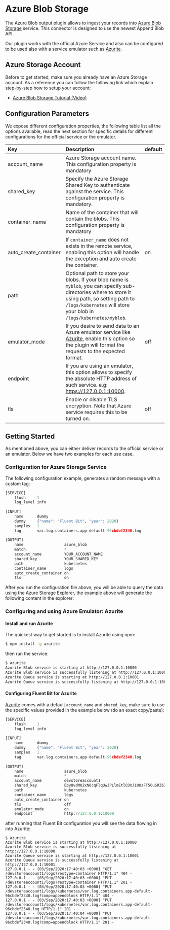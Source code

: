 # Azure Blob Storage

The Azure Blob output plugin allows to ingest your records into [Azure Blob Storage](https://azure.microsoft.com/en-us/services/storage/blobs/) service. This connector is designed to use the newest Append Blob API. 

Our plugin works with the official Azure Service and also can be configured to be used also with a service emulator such as [Azurite](https://github.com/Azure/Azurite).

## Azure Storage Account

Before to get started, make sure you already have an Azure Storage account. As a reference you can follow the following link which explain step-by-step how to setup your account:

- [Azure Blob Storage Tutorial (Video)](https://www.youtube.com/watch?v=-sCKnOm8G_g)

## Configuration Parameters

We expose different configuration properties, the following table list all the options available, read the next section for specific details for different configurations for the official service or the emulator.

| Key | Description | default |
| :--- | :--- | :--- |
| account_name | Azure Storage account name. This configuration property is mandatory |  |
| shared_key | Specify the Azure Storage Shared Key to authenticate against the service. This configuration property is mandatory. | |
| container_name | Name of the container that will contain the blobs. This configuration property is mandatory |  |
| auto_create_container | If ```container_name``` does not exists in the remote service, enabling this option will handle the exception and auto create the container. | on |
| path | Optional path to store your blobs. If your blob name is ```myblob```, you can specify sub-directories where to store it using path, so setting path to ```/logs/kubernetes``` will store your blob in ```/logs/kubernetes/myblob```. |  |
| emulator_mode | If you desire to send data to an Azure emulator service like [Azurite](https://github.com/Azure/Azurite), enable this option so the plugin will format the requests to the expected format. | off |
| endpoint | If you are using an emulator, this option allows to specify the absolute HTTP address of such service. e.g: https://127.0.0.1:10000. |  |
| tls | Enable or disable TLS encryption. Note that Azure service requires this to be turned on. | off |

## Getting Started

As mentioned above, you can either deliver records to the official service or an emulator. Below we have two examples for each use case.

### Configuration for Azure Storage Service

The following configuration example, generates a random message with a custom tag:

```python
[SERVICE]
    flush     1
    log_level info
    
[INPUT]
    name      dummy
    dummy     {"name": "Fluent Bit", "year": 2020}
    samples   1
    tag       var.log.containers.app-default-96cbdef2340.log
    
[OUTPUT]
    name                  azure_blob
    match                 *
    account_name          YOUR_ACCOUNT_NAME
    shared_key            YOUR_SHARED_KEY
    path                  kubernetes
    container_name        logs
    auto_create_container on
    tls                   on
```

After you run the configuration file above, you will be able to query the data using the Azure Storage Explorer, the example above will generate the following content in the explorer:

### Configuring and using Azure Emulator: Azurite

#### Install and run Azurite

The quickest way to get started is to install Azurite using npm:

```bash
$ npm install -g azurite
```

then run the service:

```bash
$ azurite
Azurite Blob service is starting at http://127.0.0.1:10000
Azurite Blob service is successfully listening at http://127.0.0.1:10000
Azurite Queue service is starting at http://127.0.0.1:10001
Azurite Queue service is successfully listening at http://127.0.0.1:10001
```

#### Configuring Fluent Bit for Azurite

[Azurite](https://github.com/Azure/Azurite) comes with a default ```account_name``` and ```shared_key```, make sure to use the specific values provided in the example below (do an exact copy/paste):

```python
[SERVICE]
    flush     1
    log_level info
    
[INPUT]
    name      dummy
    dummy     {"name": "Fluent Bit", "year": 2020}
    samples   1
    tag       var.log.containers.app-default-96cbdef2340.log
    
[OUTPUT]
    name                  azure_blob
    match                 *
    account_name          devstoreaccount1
    shared_key            Eby8vdM02xNOcqFlqUwJPLlmEtlCDXJ1OUzFT50uSRZ6IFsuFq2UVErCz4I6tq/K1SZFPTOtr/KBHBeksoGMGw==
    path                  kubernetes
    container_name        logs
    auto_create_container on
    tls                   off
    emulator_mode         on
    endpoint              http://127.0.0.1:10000
```

after running that Fluent Bit configuration you will see the data flowing in into Azurite:

```
$ azurite
Azurite Blob service is starting at http://127.0.0.1:10000
Azurite Blob service is successfully listening at http://127.0.0.1:10000
Azurite Queue service is starting at http://127.0.0.1:10001
Azurite Queue service is successfully listening at http://127.0.0.1:10001
127.0.0.1 - - [03/Sep/2020:17:40:03 +0000] "GET /devstoreaccount1/logs?restype=container HTTP/1.1" 404 -
127.0.0.1 - - [03/Sep/2020:17:40:03 +0000] "PUT /devstoreaccount1/logs?restype=container HTTP/1.1" 201 -
127.0.0.1 - - [03/Sep/2020:17:40:03 +0000] "PUT /devstoreaccount1/logs/kubernetes/var.log.containers.app-default-96cbdef2340.log?comp=appendblock HTTP/1.1" 404 -
127.0.0.1 - - [03/Sep/2020:17:40:03 +0000] "PUT /devstoreaccount1/logs/kubernetes/var.log.containers.app-default-96cbdef2340.log HTTP/1.1" 201 -
127.0.0.1 - - [03/Sep/2020:17:40:04 +0000] "PUT /devstoreaccount1/logs/kubernetes/var.log.containers.app-default-96cbdef2340.log?comp=appendblock HTTP/1.1" 201 -
```


